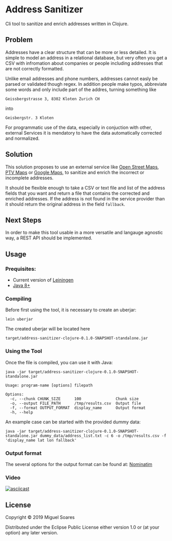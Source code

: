 # Address Sanitizer
Cli tool to sanitize and enrich addresses written in Clojure.


## Problem
Addresses have a clear structure that can be more or less detailed. It is simple to model an address in a relational database, but very often you get a CSV with infromation about companies or people including addresses that are not correctly formatted. 

Unlike email addresses and phone numbers, addresses cannot easly be parsed or validated though regex.
In addition people make typos, abbreviate some words and only include part of the addres, turning something like

```
Geissbergstrasse 3, 8302 Kloten Zurich CH
```

into

```
Geisbergstr. 3 Kloten
```

For programmatic use of the data, especially in conjuction with other, external Services it is mendatory to have the data automatically corrected and normalized.


## Solution

This solution proposes to use an external service like [Open Street Maps](https://www.openstreetmap.org/), [PTV Maps](https://www.ptvgroup.com/en/solutions/products/ptv-xserver/developer-zone/digital-maps-api/) or [Google Maps](https://www.google.com/maps), to sanitize and enrich the incorrect or incomplete addresses.

It should be flexible enough to take a CSV or text file and list of the address fields that you want and return a file that contains the corrected and enriched addresses. If the address is not found in the service provider than it should return the original address in the field `fallback`.

## Next Steps

In order to make this tool usable in a more versatile and langauge agnostic way, a REST API should be implemented.

## Usage

### Prequisites:

- Current version of [Leiningen](https://leiningen.org/#install)
- [Java 8+](https://www.java.com/en/download/)

### Compiling

Before first using the tool, it is necessary to create an uberjar:

```
lein uberjar
```

The created uberjar will be located here

```
target/address-sanitizer-clojure-0.1.0-SNAPSHOT-standalone.jar
```

### Using the Tool

Once the file is compiled, you can use it with Java:

```
java -jar target/address-sanitizer-clojure-0.1.0-SNAPSHOT-standalone.jar

Usage: program-name [options] filepath

Options:
  -c, --chunk CHUNK_SIZE      100               Chunk size
  -o, --output FILE_PATH      /tmp/results.csv  Output file
  -f, --format OUTPUT_FORMAT  display_name      Output format
  -h, --help
```

An example case can be started with the provided dummy data:

```
java -jar target/address-sanitizer-clojure-0.1.0-SNAPSHOT-standalone.jar dummy_data/address_list.txt -c 6 -o /tmp/results.csv -f 'display_name lat lon fallback'
```

### Output format

The several options for the output format can be found at:
[Nominatim](https://wiki.openstreetmap.org/wiki/Nominatim)

### Video

[![asciicast](https://asciinema.org/a/14.png)](https://asciinema.org/a/lt80EQWjYLVqMK9tIsKYsqI1f)


## License
Copyright © 2019 Miguel Soares

Distributed under the Eclipse Public License either version 1.0 or (at your option) any later version.
